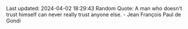 Last updated: 2024-04-02 18:29:43
Random Quote: A man who doesn't trust himself can never really trust anyone else. - Jean François Paul de Gondi